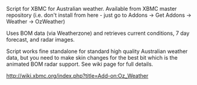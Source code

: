 Script for XBMC for Australian weather.  Available from XBMC master repository (i.e. don't install from here - just go to Addons -> Get Addons -> Weather -> OzWeather)

Uses BOM data (via Weatherzone) and retrieves current conditions, 7 day forecast, and radar images.

Script works fine standalone for standard high quality Australian weather data, but you need to make skin changes for the best bit which is the animated BOM radar support.  See wiki page for full details.

http://wiki.xbmc.org/index.php?title=Add-on:Oz_Weather

